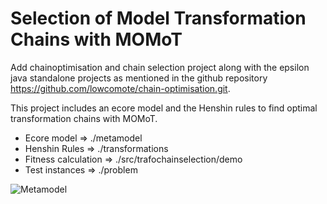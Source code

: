 # Selection of Model Transformation Chains with MOMoT

Add chainoptimisation and chain selection project along with the epsilon java standalone projects as mentioned in the github repository https://github.com/lowcomote/chain-optimisation.git.

This project includes an ecore model and the Henshin rules to find optimal transformation chains with MOMoT.

* Ecore model => ./metamodel
* Henshin Rules => ./transformations
* Fitness calculation => ./src/trafochainselection/demo
* Test instances => ./problem

![Metamodel](./metamodel/trafochainselection.png)
